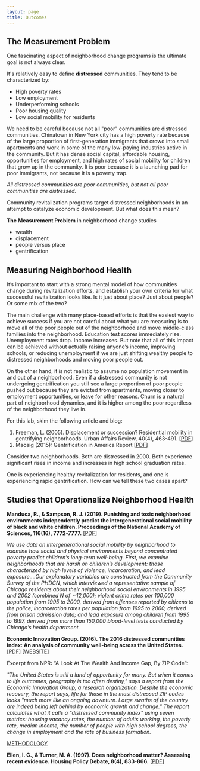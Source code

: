 ```yaml
---
layout: page
title: Outcomes 
---
```


## The Measurement Problem 

One fascinating aspect of neighborhood change programs is the ultimate goal is not always clear. 

It's relatively easy to define **distressed** communities. They tend to be characterized by: 

* High poverty rates 
* Low employment 
* Underperforming schools  
* Poor housing quality 
* Low social mobility for residents 

We need to be careful because not all "poor" communities are distressed communities. Chinatown in New York city has a high poverty rate because of the large proportion of first-generation immigrants that crowd into small apartments and work in some of the many low-paying industries active in the community. But it has dense social capital, affordable housing, opportunities for employment, and high rates of social mobility for children that grow up in the community. It is poor because it is a launching pad for poor immigrants, not because it is a poverty trap. 

*All distressed communities are poor communities, but not all poor communities are distressed.*

Community revitalization programs target distressed neighborhoods in an attempt to catalyze economic development. But what does this mean? 

**The Measurement Problem** in neighborhood change studies 

- wealth 
- displacement 
- people versus place 
- gentrification 

## Measuring Neighborhood Health 

It’s important to start with a strong mental model of how communities change during revitalization efforts, and establish your own criteria for what successful revitalization looks like. Is it just about place? Just about people? Or some mix of the two? 

The main challenge with many place-based efforts is that the easiest way to achieve success if you are not careful about what you are measuring is to move all of the poor people out of the neighborhood and move middle-class families into the neighborhood. Education test scores immediately rise. Unemployment rates drop. Income increases. But note that all of this impact can be achieved without actually raising anyone’s income, improving schools, or reducing unemployment if we are just shifting wealthy people to distressed neighborhoods and moving poor people out. 

On the other hand, it is not realistic to assume no population movement in and out of a neighborhood. Even if a distressed community is not undergoing gentrification you still see a large proportion of poor people pushed out because they are evicted from apartments, moving closer to employment opportunities, or leave for other reasons. Churn is a natural part of neighborhood dynamics, and it is higher among the poor regardless of the neighborhood they live in. 

For this lab, skim the following article and blog:

1. Freeman, L. (2005). Displacement or succession? Residential mobility in gentrifying neighborhoods. Urban Affairs Review, 40(4), 463-491. [[PDF](articles/gentrification/displacement-or-succession.pdf)]
2. Macaig (2015): Gentrification in America Report [[PDF](articles/gentrification/gentrification-in-america-report.pdf)]

Consider two neighborhoods. Both are distressed in 2000. Both experience significant rises in income and increases in high school graduation rates. 

One is experiencing healthy revitalization for residents, and one is experiencing rapid gentrification. How can we tell these two cases apart? 



## Studies that Operationalize Neighborhood Health 


**Manduca, R., & Sampson, R. J. (2019). Punishing and toxic neighborhood environments independently predict the intergenerational social mobility of black and white children. Proceedings of the National Academy of Sciences, 116(16), 7772-7777.** [[PDF](articles/community-index/toxic-neighborhoods-and-social-mobility.pdf)]

*We use data on intergenerational social mobility by neighborhood to examine how social and physical environments beyond concentrated poverty predict children’s long-term well-being. First, we examine neighborhoods that are harsh on children’s development: those characterized by high levels of violence, incarceration, and lead exposure….Our explanatory variables are constructed from the Community Survey of the PHDCN, which interviewed a representative sample of Chicago residents about their neighborhood social environments in 1995 and 2002 (combined N of ∼12,000); violent crime rates per 100,000 population from 1995 to 2000, derived from offenses reported by citizens to the police; incarceration rates per population from 1995 to 2000, derived from prison admission data; and lead exposure among children from 1995 to 1997, derived from more than 150,000 blood-level tests conducted by Chicago’s health department.*

**Economic Innovation Group. (2016). The 2016 distressed communities index: An analysis of community well-being across the United States.**  [[PDF](articles/community-index/distressed-communities-index-report.pdf)] [[WEBSITE](https://eig.org/dci)]

Excerpt from NPR: “A Look At The Wealth And Income Gap, By ZIP Code”: 

*"The United States is still a land of opportunity for many. But when it comes to life outcomes, geography is too often destiny," says a report from the Economic Innovation Group, a research organization. Despite the economic recovery, the report says, life for those in the most distressed ZIP codes looks "much more like an ongoing downturn. Large swaths of the country are indeed being left behind by economic growth and change." The report calculates what it calls a "distressed community index" using seven metrics: housing vacancy rates, the number of adults working, the poverty rate, median income, the number of people with high school degrees, the change in employment and the rate of business formation.*

[METHODOLOGY](https://eig.org/dci/methodology)

**Ellen, I. G., & Turner, M. A. (1997). Does neighborhood matter? Assessing recent evidence. Housing Policy Debate, 8(4), 833-866.** [[PDF](https://github.com/DS4PS/cpp-529-master/blob/master/articles/social-mobility/does-neighborhood-matter-assessing-recent-evidence.pdf)]





